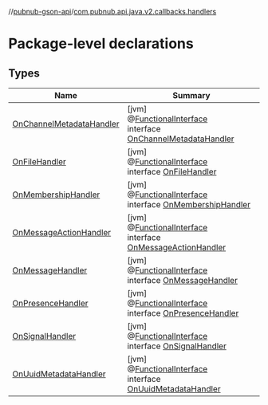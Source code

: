 //[pubnub-gson-api](../../index.md)/[com.pubnub.api.java.v2.callbacks.handlers](index.md)

# Package-level declarations

## Types

| Name | Summary |
|---|---|
| [OnChannelMetadataHandler](-on-channel-metadata-handler/index.md) | [jvm]<br>@[FunctionalInterface](https://docs.oracle.com/javase/8/docs/api/java/lang/FunctionalInterface.html)<br>interface [OnChannelMetadataHandler](-on-channel-metadata-handler/index.md) |
| [OnFileHandler](-on-file-handler/index.md) | [jvm]<br>@[FunctionalInterface](https://docs.oracle.com/javase/8/docs/api/java/lang/FunctionalInterface.html)<br>interface [OnFileHandler](-on-file-handler/index.md) |
| [OnMembershipHandler](-on-membership-handler/index.md) | [jvm]<br>@[FunctionalInterface](https://docs.oracle.com/javase/8/docs/api/java/lang/FunctionalInterface.html)<br>interface [OnMembershipHandler](-on-membership-handler/index.md) |
| [OnMessageActionHandler](-on-message-action-handler/index.md) | [jvm]<br>@[FunctionalInterface](https://docs.oracle.com/javase/8/docs/api/java/lang/FunctionalInterface.html)<br>interface [OnMessageActionHandler](-on-message-action-handler/index.md) |
| [OnMessageHandler](-on-message-handler/index.md) | [jvm]<br>@[FunctionalInterface](https://docs.oracle.com/javase/8/docs/api/java/lang/FunctionalInterface.html)<br>interface [OnMessageHandler](-on-message-handler/index.md) |
| [OnPresenceHandler](-on-presence-handler/index.md) | [jvm]<br>@[FunctionalInterface](https://docs.oracle.com/javase/8/docs/api/java/lang/FunctionalInterface.html)<br>interface [OnPresenceHandler](-on-presence-handler/index.md) |
| [OnSignalHandler](-on-signal-handler/index.md) | [jvm]<br>@[FunctionalInterface](https://docs.oracle.com/javase/8/docs/api/java/lang/FunctionalInterface.html)<br>interface [OnSignalHandler](-on-signal-handler/index.md) |
| [OnUuidMetadataHandler](-on-uuid-metadata-handler/index.md) | [jvm]<br>@[FunctionalInterface](https://docs.oracle.com/javase/8/docs/api/java/lang/FunctionalInterface.html)<br>interface [OnUuidMetadataHandler](-on-uuid-metadata-handler/index.md) |
